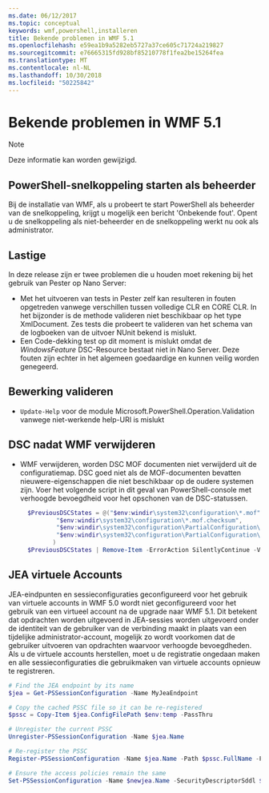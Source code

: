 ```yaml
---
ms.date: 06/12/2017
ms.topic: conceptual
keywords: wmf,powershell,installeren
title: Bekende problemen in WMF 5.1
ms.openlocfilehash: e59ea1b9a5282eb5727a37ce605c71724a219827
ms.sourcegitcommit: e76665315fd928bf85210778f1fea2be15264fea
ms.translationtype: MT
ms.contentlocale: nl-NL
ms.lasthandoff: 10/30/2018
ms.locfileid: "50225842"
---
```

# <a name="known-issues-in-wmf-51"></a>Bekende problemen in WMF 5.1

> [!Note]
> Deze informatie kan worden gewijzigd.

## <a name="starting-powershell-shortcut-as-administrator"></a>PowerShell-snelkoppeling starten als beheerder

Bij de installatie van WMF, als u probeert te start PowerShell als beheerder van de snelkoppeling, krijgt u mogelijk een bericht 'Onbekende fout'.
Opent u de snelkoppeling als niet-beheerder en de snelkoppeling werkt nu ook als administrator.

## <a name="pester"></a>Lastige

In deze release zijn er twee problemen die u houden moet rekening bij het gebruik van Pester op Nano Server:

- Met het uitvoeren van tests in Pester zelf kan resulteren in fouten opgetreden vanwege verschillen tussen volledige CLR en CORE CLR. In het bijzonder is de methode valideren niet beschikbaar op het type XmlDocument. Zes tests die probeert te valideren van het schema van de logboeken van de uitvoer NUnit bekend is mislukt.
- Een Code-dekking test op dit moment is mislukt omdat de *WindowsFeature* DSC-Resource bestaat niet in Nano Server. Deze fouten zijn echter in het algemeen goedaardige en kunnen veilig worden genegeerd.

## <a name="operation-validation"></a>Bewerking valideren

- `Update-Help` voor de module Microsoft.PowerShell.Operation.Validation vanwege niet-werkende help-URI is mislukt

## <a name="dsc-after-uninstall-wmf"></a>DSC nadat WMF verwijderen

- WMF verwijderen, worden DSC MOF documenten niet verwijderd uit de configuratiemap. DSC goed niet als de MOF-documenten bevatten nieuwere-eigenschappen die niet beschikbaar op de oudere systemen zijn. Voer het volgende script in dit geval van PowerShell-console met verhoogde bevoegdheid voor het opschonen van de DSC-statussen.

  ```powershell
    $PreviousDSCStates = @("$env:windir\system32\configuration\*.mof",
            "$env:windir\system32\configuration\*.mof.checksum",
            "$env:windir\system32\configuration\PartialConfiguration\*.mof",
            "$env:windir\system32\configuration\PartialConfiguration\*.mof.checksum"
           )
    $PreviousDSCStates | Remove-Item -ErrorAction SilentlyContinue -Verbose
  ```

## <a name="jea-virtual-accounts"></a>JEA virtuele Accounts

JEA-eindpunten en sessieconfiguraties geconfigureerd voor het gebruik van virtuele accounts in WMF 5.0 wordt niet geconfigureerd voor het gebruik van een virtueel account na de upgrade naar WMF 5.1.
Dit betekent dat opdrachten worden uitgevoerd in JEA-sessies worden uitgevoerd onder de identiteit van de gebruiker van de verbinding maakt in plaats van een tijdelijke administrator-account, mogelijk zo wordt voorkomen dat de gebruiker uitvoeren van opdrachten waarvoor verhoogde bevoegdheden.
Als u de virtuele accounts herstellen, moet u de registratie ongedaan maken en alle sessieconfiguraties die gebruikmaken van virtuele accounts opnieuw te registreren.

```powershell
# Find the JEA endpoint by its name
$jea = Get-PSSessionConfiguration -Name MyJeaEndpoint

# Copy the cached PSSC file so it can be re-registered
$pssc = Copy-Item $jea.ConfigFilePath $env:temp -PassThru

# Unregister the current PSSC
Unregister-PSSessionConfiguration -Name $jea.Name

# Re-register the PSSC
Register-PSSessionConfiguration -Name $jea.Name -Path $pssc.FullName -Force

# Ensure the access policies remain the same
Set-PSSessionConfiguration -Name $newjea.Name -SecurityDescriptorSddl $jea.SecurityDescriptorSddl
```